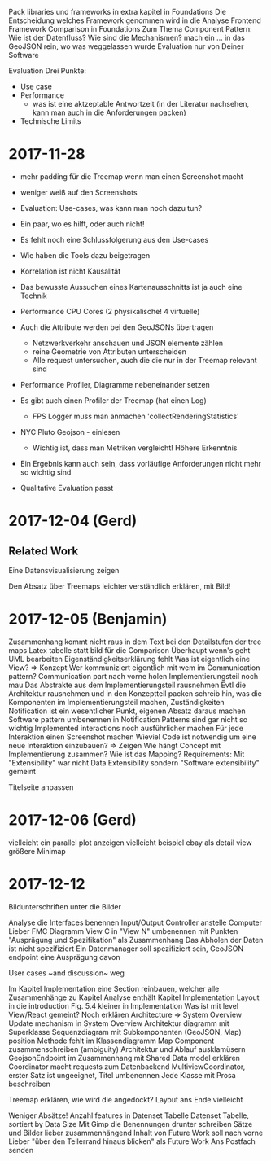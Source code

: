 Pack libraries und frameworks in extra kapitel in Foundations
Die Entscheidung welches Framework genommen wird in die Analyse
Frontend Framework Comparison in Foundations
Zum Thema Component Pattern: Wie ist der Datenfluss? Wie sind die Mechanismen?
mach ein ... in das GeoJSON rein, wo was weggelassen wurde
Evaluation nur von Deiner Software

Evaluation
Drei Punkte:
* Use case
* Performance
  * was ist eine aktzeptable Antwortzeit (in der Literatur nachsehen, kann man
    auch in die Anforderungen packen)
* Technische Limits


 # 2017-11-28

 * mehr padding für die Treemap wenn man einen Screenshot macht
 * weniger weiß auf den Screenshots
 * Evaluation: Use-cases, was kann man noch dazu tun?
 * Ein paar, wo es hilft, oder auch nicht!
 * Es fehlt noch eine Schlussfolgerung aus den Use-cases
 * Wie haben die Tools dazu beigetragen
 * Korrelation ist nicht Kausalität
 * Das bewusste Aussuchen eines Kartenausschnitts ist ja auch eine Technik
 * Performance CPU Cores (2 physikalische! 4 virtuelle)
 * Auch die Attribute werden bei den GeoJSONs übertragen
   * Netzwerkverkehr anschauen und JSON elemente zählen
   * reine Geometrie von Attributen unterscheiden
   * Alle request untersuchen, auch die die nur in der Treemap relevant sind
* Performance Profiler, Diagramme nebeneinander setzen
* Es gibt auch einen Profiler der Treemap (hat einen Log)
  * FPS Logger muss man anmachen 'collectRenderingStatistics'
* NYC Pluto Geojson - einlesen 
  * Wichtig ist, dass man Metriken vergleicht! Höhere Erkenntnis

* Ein Ergebnis kann auch sein, dass vorläufige Anforderungen nicht mehr so
  wichtig sind
* Qualitative Evaluation passt

# 2017-12-04 (Gerd)

## Related Work
Eine Datensvisualisierung zeigen

Den Absatz über Treemaps leichter verständlich erklären, mit Bild!


# 2017-12-05 (Benjamin)

Zusammenhang kommt nicht raus in dem Text bei den Detailstufen der tree maps
Latex tabelle statt bild für die Comparison
Überhaupt wenn's geht UML bearbeiten
Eigenständigkeitserklärung fehlt
Was ist eigentlich eine View? => Konzept
Wer kommuniziert eigentlich mit wem im Communication pattern?
Communication part nach vorne holen
Implementierungsteil noch mau
Das Abstrakte aus dem Implementierungsteil rausnehmen
Evtl die Architektur rausnehmen und in den Konzeptteil packen
schreib hin, was die Komponenten im Implementierungsteil machen, Zuständigkeiten
Notification ist ein wesentlicher Punkt, eigenen Absatz daraus machen
Software pattern umbenennen in Notification
Patterns sind gar nicht so wichtig
Implemented interactions noch ausführlicher machen
Für jede Interaktion einen Screenshot machen
Wieviel Code ist notwendig um eine neue Interaktion einzubauen? => Zeigen
Wie hängt Concept mit Implementierung zusammen?
Wie ist das Mapping?
Requirements: Mit "Extensibility" war nicht Data Extensibility sondern "Software
extensibility" gemeint

Titelseite anpassen

# 2017-12-06 (Gerd)

vielleicht ein parallel plot anzeigen
vielleicht beispiel ebay als detail view
größere Minimap

# 2017-12-12

Bildunterschriften unter die Bilder

Analyse die Interfaces benennen
Input/Output Controller anstelle Computer
Lieber FMC Diagramm
View C in "View N" umbenennen mit Punkten
"Ausprägung und Spezifikation" als Zusammenhang
Das Abholen der Daten ist nicht spezifiziert
Ein Datenmanager soll spezifiziert sein, GeoJSON endpoint eine Ausprägung davon

User cases ~and discussion~ weg

Im Kapitel Implementation eine Section reinbauen, welcher alle Zusammenhänge zu Kapitel Analyse enthält
Kapitel Implementation
Layout in die introduction
Fig. 5.4 kleiner in Implementation
Was ist mit level View/React gemeint? Noch erklären
Architecture => System Overview
Update mechanism in System Overview
Architektur diagramm mit Superklasse
Sequenzdiagram mit Subkomponenten (GeoJSON, Map)
position Methode fehlt im Klassendiagramm
Map Component zusammenschreiben (ambiguity)
Architektur und Ablauf ausklamüsern
GeojsonEndpoint im Zusammenhang mit Shared Data model erklären
Coordinator macht requests zum Datenbackend
MultiviewCoordinator, erster Satz ist ungeeignet, Titel umbenennen
Jede Klasse mit Prosa beschreiben

Treemap erklären, wie wird die angedockt?
Layout ans Ende vielleicht

Weniger Absätze!
Anzahl features in Datenset Tabelle
Datenset Tabelle, sortiert by Data Size
Mit Gimp die Benennungen drunter schreiben
Sätze und Bilder lieber zusammenhängend
Inhalt von Future Work soll nach vorne
Lieber "über den Tellerrand hinaus blicken" als Future Work
Ans Postfach senden
